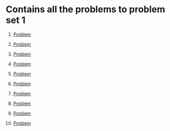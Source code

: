 # Contains all the problems to problem set 1

1. [Problem]()

1. [Problem]()

1. [Problem]()

1. [Problem]()

1. [Problem]()

1. [Problem]()

1. [Problem]()

1. [Problem]()

1. [Problem]()

1. [Problem]()
